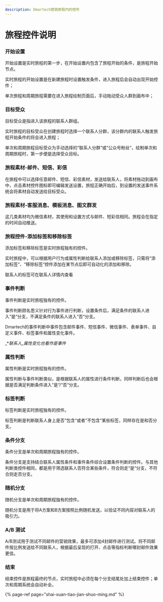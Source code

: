 ```yaml
---
description: Dmartech营销旅程内的控件
---
```


# 旅程控件说明

### 开始设置

开始设置是实时旅程的第一步，在开始设置内包含了旅程开始的条件，是旅程开始节点。

实时旅程的开始设置是在新建旅程时设置触发条件，进入旅程后会自动出现开始控件；

单次旅程和周期旅程需要在进入旅程绘制页面后，手动拖动受众人群到画布中；

### 目标受众

目标受众是指进入该旅程的联系人群组。

实时旅程的目标受众在创建旅程时选择一个联系人分群，该分群内的联系人触发旅程开始条件的将会进入旅程；

单次和周期旅程目标受众为手动选择的“联系人分群“或“公众号粉丝“，绘制单次和周期旅程时，第一步便是选择受众目标。

### 旅程素材-邮件、短信、彩信

在旅程中可以选择任意邮件、短信、彩信素材，发送给联系人，将素材拖动到画布中，点击素材控件图标即可编辑发送设置，旅程正确开始后，到设置的发送事件系统会将素材自动发送给目标受众。

### 旅程素材-客服消息、模板消息、图文群发

这几类素材均为微信素材，其使用和设置方式与邮件、短彩信相同。旅程会在指定的时间自动推送。

### 旅程控件-添加标签和移除标签

添加标签和移除标签是实时旅程独有的控件。

实时旅程中，可以根据用户行为或属性判断给联系人添加或移除标签，只需将“添加标签“、“移除标签“控件添加在某节点后即可自动化的添加和移除。

联系人的标签可在联系人详情内查看

### 事件判断

事件判断是实时旅程独有的控件。

事件判断顾名思义针对行为事件进行判断，设置条件后，满足条件的联系人进入“是“分支，不满足条件的联系人进入“否“分支。

Dmartech的事件判断中事件包含邮件事件、短信事件、微信事件、表单事件、自定义事件、标签事件和属性变化事件。

_\*_联系人_属性变化也看作是事件_

### 属性判断

属性判断是实时旅程独有的控件。

属性判断与事件判断类似，是根据联系人的属性进行条件判断，同样判断后也会根据是否满足判断条件进入“是“/“否“分支。

### 标签判断

标签判断是实时旅程独有的控件。

标签判断是判断联系人身上是否“包含“或者“不包含“某些标签，同样存在是和否分支。

### 条件分支

条件分支是单次和周期旅程独有的控件。

条件分支是支持结合联系人属性条件和事件条件综合设置条件判断的控件。与其他判断类控件相同，都是用于筛选联系人否符合某些条件，符合则走“是“分支，不符合则走否分支。

### 随机分支

随机分支是单次和周期旅程独有的控件。

随机分支是用于将A方案和B方案按照比例随机发送，以验证不同内容对联系人的吸引力。

### **A/B 测试**

A/B测试用于测试不同邮件的营销效果，最多可添加4封邮件进行测试。将不同邮件按比例发送给不同联系人，根据最后呈现的打开、点击等指标判断哪封邮件效果更佳。

### 结束

结束控件是旅程最终的节点，实时旅程中必须在每个分支结尾处加上结束控件；单次和周期系统会自动补全。

{% page-ref page="shai-xuan-tiao-jian-shuo-ming.md" %}





